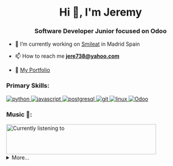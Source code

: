 <h1 align="center">Hi 👋, I'm Jeremy</h1>
<h3 align="center">
    Software Developer Junior focused on Odoo
</h3>

- 🔭  I’m currently working on <a href="https://www.smileatbaby.com/" target="_blank">Smileat</a> in Madrid Spain

- 📫  How to reach me **jere738@yahoo.com**

- 📃  <a href="https://jconpi.com/" target="_blank">My Portfolio</a>
  
<h3 align="left">Primary Skills:</h3>
<p align="left"> 
    <a href="https://www.python.org" target="_blank" rel="noreferrer"> 
        <img src="https://img.shields.io/badge/Python-3776AB?style=for-the-badge&logo=Python&logoColor=FFFFFF" alt="python"/> 
    </a> 
    <a href="https://developer.mozilla.org/en-US/docs/Web/JavaScript" target="_blank" rel="noreferrer"> 
        <img src="https://img.shields.io/badge/JavaScript-F7DF1E?style=for-the-badge&logo=JavaScript&logoColor=000000" alt="javascript"/> 
    </a> 
    <a href="https://www.postgresql.org" target="_blank" rel="noreferrer"> 
        <img src="https://img.shields.io/badge/PostgreSQL-4169E1?style=for-the-badge&logo=PostgreSQL&logoColor=FFFFFF" alt="postgresql"/> 
    </a> 
    <a href="https://git-scm.com/" target="_blank" rel="noreferrer"> 
        <img src="https://img.shields.io/badge/Git-F05032?style=for-the-badge&logo=Git&logoColor=FFFFFF" alt="git"/> 
    </a> 
    <a href="https://www.linux.org/" target="_blank" rel="noreferrer"> 
        <img src="https://img.shields.io/badge/Linux-FCC624?style=for-the-badge&logo=Linux&logoColor=000000" alt="linux" /> 
    </a> 
    <a href="https://www.odoo.com/" target="_blank" rel="noreferrer"> 
        <img src="https://img.shields.io/badge/Odoo-714B67?style=for-the-badge&logo=Odoo&logoColor=FFFFFF" alt="Odoo" /> 
    </a> 
</p>

<h3 align="left">Music 🎵:</h3>
<img src="https://lastfm-profile-readme.vercel.app/api/jconpi" width="400" height="80" alt="Currently listening to" />

<details>
<summary>More...</summary>
<h3 align="left">Other Skills:</h3>
<p align="left"> 
    <a href="https://reactjs.org/" target="_blank" rel="noreferrer"> 
        <img src="https://img.shields.io/badge/React-61DAFB?style=for-the-badge&logo=React&logoColor=000000" alt="react"/> 
    </a> 
    <a href="https://flask.palletsprojects.com/" target="_blank" rel="noreferrer"> 
        <img src="https://img.shields.io/badge/Flask-000000?style=for-the-badge&logo=Flask&logoColor=FFFFFF" alt="flask" /> 
    </a> 
    <a href="https://www.w3.org/html/" target="_blank" rel="noreferrer"> 
        <img src="https://img.shields.io/badge/HTML5-E34F26?style=for-the-badge&logo=HTML5&logoColor=FFFFFF" alt="html5" /> 
    </a> 
    <a href="https://www.w3schools.com/css/" target="_blank" rel="noreferrer"> 
        <img src="https://img.shields.io/badge/CSS3-1572B6?style=for-the-badge&logo=CSS3&logoColor=FFFFFF" alt="css3" /> 
    </a> 
    <a href="https://www.mongodb.com/" target="_blank" rel="noreferrer"> 
        <img src="https://img.shields.io/badge/MongoDB-47A248?style=for-the-badge&logo=MongoDB&logoColor=FFFFFF" alt="mongodb" /> 
    </a> 
    <a href="https://www.mysql.com/" target="_blank" rel="noreferrer"> 
        <img src="https://img.shields.io/badge/MySQL-4479A1?style=for-the-badge&logo=MySQL&logoColor=FFFFFF" alt="mysql" /> 
    </a>  
    <a href="https://postman.com" target="_blank" rel="noreferrer"> 
        <img src="https://img.shields.io/badge/Postman-FF6C37?style=for-the-badge&logo=Postman&logoColor=FFFFFF" alt="postman" />
    </a>
</p>    
<h3 align="left">Connect with me:</h3>
<p align="left">
<a href="https://linkedin.com/in/jconpi" target="blank">
    <img align="center" src="https://img.shields.io/badge/LinkedIn-0A66C2?style=for-the-badge&logo=LinkedIn&logoColor=FFFFFF" alt="jconpi" />
</a>
</p>
    
[![reimaginedreadme](https://myreadme.vercel.app/api/embed/jconpi?panels=userstatistics,toprepositories,toplanguages,commitgraph)](https://github.com/PressJump/reimaginedreadme)
</details>

<!-- Badges: https://profilebadges.vercel.app -->
